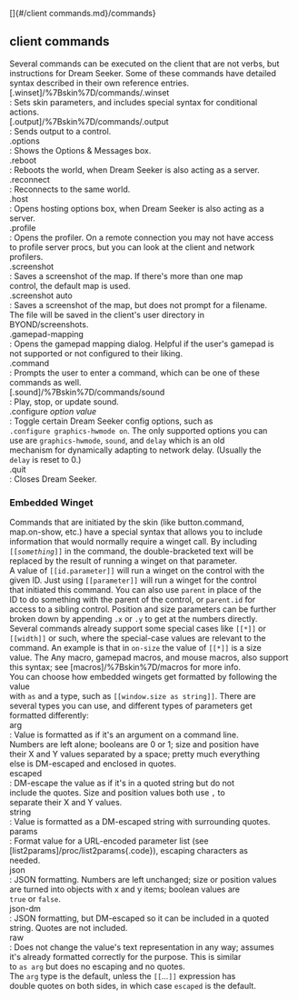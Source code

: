 []{#/client commands.md}/commands}    
## client commands    
Several commands can be executed on the client that are not verbs, but    
instructions for Dream Seeker. Some of these commands have detailed    
syntax described in their own reference entries.    
[.winset]/%7Bskin%7D/commands/.winset    
:   Sets skin parameters, and includes special syntax for conditional    
    actions.    
[.output]/%7Bskin%7D/commands/.output    
:   Sends output to a control.    
.options    
:   Shows the Options & Messages box.    
.reboot    
:   Reboots the world, when Dream Seeker is also acting as a server.    
.reconnect    
:   Reconnects to the same world.    
.host    
:   Opens hosting options box, when Dream Seeker is also acting as a    
    server.    
.profile    
:   Opens the profiler. On a remote connection you may not have access    
    to profile server procs, but you can look at the client and network    
    profilers.    
.screenshot    
:   Saves a screenshot of the map. If there\'s more than one map    
    control, the default map is used.    
.screenshot auto    
:   Saves a screenshot of the map, but does not prompt for a filename.    
    The file will be saved in the client\'s user directory in    
    BYOND/screenshots.    
.gamepad-mapping    
:   Opens the gamepad mapping dialog. Helpful if the user\'s gamepad is    
    not supported or not configured to their liking.    
.command    
:   Prompts the user to enter a command, which can be one of these    
    commands as well.    
[.sound]/%7Bskin%7D/commands/sound    
:   Play, stop, or update sound.    
.configure *option* *value*    
:   Toggle certain Dream Seeker config options, such as    
    `.configure graphics-hwmode on`. The only supported options you can    
    use are `graphics-hwmode`, `sound`, and `delay` which is an old    
    mechanism for dynamically adapting to network delay. (Usually the    
    `delay` is reset to 0.)    
.quit    
:   Closes Dream Seeker.    
### Embedded Winget    
Commands that are initiated by the skin (like button.command,    
map.on-show, etc.) have a special syntax that allows you to include    
information that would normally require a winget call. By including    
`[[`*`something`*`]]` in the command, the double-bracketed text will be    
replaced by the result of running a winget on that parameter.    
A value of `[[id.parameter]]` will run a winget on the control with the    
given ID. Just using `[[parameter]]` will run a winget for the control    
that initiated this command. You can also use `parent` in place of the    
ID to do something with the parent of the control, or `parent.id` for    
access to a sibling control. Position and size parameters can be further    
broken down by appending `.x` or `.y` to get at the numbers directly.    
Several commands already support some special cases like `[[*]]` or    
`[[width]]` or such, where the special-case values are relevant to the    
command. An example is that in `on-size` the value of `[[*]]` is a size    
value. The Any macro, gamepad macros, and mouse macros, also support    
this syntax; see [macros]/%7Bskin%7D/macros for more info.    
You can choose how embedded wingets get formatted by following the value    
with `as` and a type, such as `[[window.size as string]]`. There are    
several types you can use, and different types of parameters get    
formatted differently:    
arg    
:   Value is formatted as if it\'s an argument on a command line.    
    Numbers are left alone; booleans are 0 or 1; size and position have    
    their X and Y values separated by a space; pretty much everything    
    else is DM-escaped and enclosed in quotes.    
escaped    
:   DM-escape the value as if it\'s in a quoted string but do not    
    include the quotes. Size and position values both use `,` to    
    separate their X and Y values.    
string    
:   Value is formatted as a DM-escaped string with surrounding quotes.    
params    
:   Format value for a URL-encoded parameter list (see    
    [list2params]/proc/list2params{.code}), escaping characters as    
    needed.    
json    
:   JSON formatting. Numbers are left unchanged; size or position values    
    are turned into objects with x and y items; boolean values are    
    `true` or `false`.    
json-dm    
:   JSON formatting, but DM-escaped so it can be included in a quoted    
    string. Quotes are not included.    
raw    
:   Does not change the value\'s text representation in any way; assumes    
    it\'s already formatted correctly for the purpose. This is similar    
    to `as arg` but does no escaping and no quotes.    
The `arg` type is the default, unless the `[[`*\...*`]]` expression has    
double quotes on both sides, in which case `escaped` is the default.  